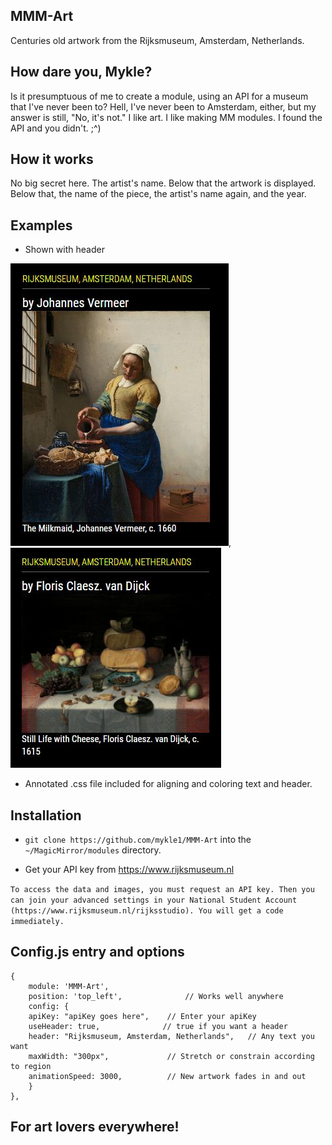 ## MMM-Art

Centuries old artwork from the Rijksmuseum, Amsterdam, Netherlands.

## How dare you, Mykle?

Is it presumptuous of me to create a module, using an API for a museum that I've never been to?
Hell, I've never been to Amsterdam, either, but my answer is still, "No, it's not."
I like art. I like making MM modules. I found the API and you didn't. ;^)

## How it works

No big secret here. The artist's name. Below that the artwork is displayed.
Below that, the name of the piece, the artist's name again, and the year.

## Examples

* Shown with header

![](pix/1.JPG), ![](pix/2.JPG)

* Annotated .css file included for aligning and coloring text and header.

## Installation

* `git clone https://github.com/mykle1/MMM-Art` into the `~/MagicMirror/modules` directory.

* Get your API key from https://www.rijksmuseum.nl

`To access the data and images, you must request an API key.
Then you can join your advanced settings in your National Student Account
(https://www.rijksmuseum.nl/rijksstudio).
You will get a code immediately.`


## Config.js entry and options

    {
        module: 'MMM-Art',
        position: 'top_left',              // Works well anywhere
        config: {
		apiKey: "apiKey goes here",    // Enter your apiKey
		useHeader: true,              // true if you want a header
		header: "Rijksmuseum, Amsterdam, Netherlands",   // Any text you want
		maxWidth: "300px",             // Stretch or constrain according to region
		animationSpeed: 3000,          // New artwork fades in and out
        }
    },
	

## For art lovers everywhere!
